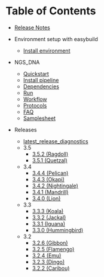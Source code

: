 # Table of Contents

- [Release Notes](https://github.com/molgenis/NGS_DNA/releases)

- Environment setup with easybuild
  - [Install environment](eb-install.md)

- NGS_DNA
  - [Quickstart](ngs-quickstart.md)
  - [Install pipeline](ngs-install.md)
  - [Dependencies](ngs-dependencies.md)
  - [Run](ngs-run.md)
  - [Workflow](ngs-workflow.md)
  - [Protocols](ngs-protocols.md)
  - [FAQ](ngs-faq.md)
  - [Samplesheet](ngs-samplesheets.md)

- Releases
  - [latest_release_diagnostics](ngs-latestrelease.md)
  - 3.5
    - [3.5.2 (Ragdoll)](https://github.com/molgenis/NGS_DNA/releases/tag/3.5.2)
    - [3.5.1 (Quetzal)](https://github.com/molgenis/NGS_DNA/releases/tag/3.5.1)
  - 3.4
    - [3.4.4 (Pelican)](https://github.com/molgenis/NGS_DNA/releases/tag/3.4.4)
    - [3.4.3 (Okapi)](https://github.com/molgenis/NGS_DNA/releases/tag/3.4.3)
    - [3.4.2 (Nightingale)](https://github.com/molgenis/NGS_DNA/releases/tag/3.4.2)
    - [3.4.1 (Mandrill)](https://github.com/molgenis/NGS_DNA/releases/tag/3.4.1)
    - [3.4.0 (Lion)](https://github.com/molgenis/NGS_DNA/releases/tag/3.4.0)
  - 3.3
    - [3.3.3 (Koala)](https://github.com/molgenis/NGS_DNA/releases/tag/3.3.3)
    - [3.3.2 (Jackal)](https://github.com/molgenis/NGS_DNA/releases/tag/3.3.2)
    - [3.3.1 (Iguana)](https://github.com/molgenis/NGS_DNA/releases/tag/3.3.1)
    - [3.3.0 (Hummingbird)](https://github.com/molgenis/NGS_DNA/releases/tag/3.3.0)
  - 3.2
    - [3.2.6 (Gibbon)](https://github.com/molgenis/NGS_DNA/releases/tag/3.2.6)
    - [3.2.5 (Flamengo)](https://github.com/molgenis/NGS_DNA/releases/tag/3.2.5)
    - [3.2.4 (Emu)](https://github.com/molgenis/NGS_DNA/releases/tag/3.2.4)
    - [3.2.3 (Dingo)](https://github.com/molgenis/NGS_DNA/releases/tag/3.2.3)
    - [3.2.2 (Caribou)](https://github.com/molgenis/NGS_DNA/releases/tag/3.2.2) 
